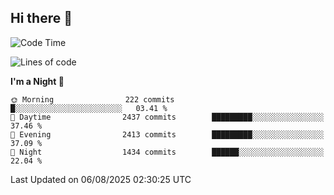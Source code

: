 ## Hi there 👋

<!--
**Wangmerlyn/Wangmerlyn** is a ✨ _special_ ✨ repository because its `README.md` (this file) appears on your GitHub profile.

Here are some ideas to get you started:

- 🔭 I’m currently working on ...
- 🌱 I’m currently learning ...
- 👯 I’m looking to collaborate on ...
- 🤔 I’m looking for help with ...
- 💬 Ask me about ...
- 📫 How to reach me: ...
- 😄 Pronouns: ...
- ⚡ Fun fact: ...
-->
<!--START_SECTION:waka-->
![Code Time](http://img.shields.io/badge/Code%20Time-472%20hrs%2041%20mins-blue)

![Lines of code](https://img.shields.io/badge/From%20Hello%20World%20I%27ve%20Written-41.1%20million%20lines%20of%20code-blue)

**I'm a Night 🦉** 

```text
🌞 Morning                222 commits         █░░░░░░░░░░░░░░░░░░░░░░░░   03.41 % 
🌆 Daytime                2437 commits        █████████░░░░░░░░░░░░░░░░   37.46 % 
🌃 Evening                2413 commits        █████████░░░░░░░░░░░░░░░░   37.09 % 
🌙 Night                  1434 commits        ██████░░░░░░░░░░░░░░░░░░░   22.04 % 
```



 Last Updated on 06/08/2025 02:30:25 UTC
<!--END_SECTION:waka-->
